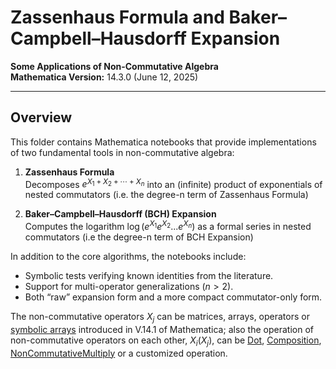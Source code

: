 # Zassenhaus Formula and Baker–Campbell–Hausdorff Expansion

**Some Applications of Non-Commutative Algebra**  
**Mathematica Version:** 14.3.0 (June 12, 2025)

---

## Overview

This folder contains Mathematica notebooks that provide implementations of two fundamental tools in non-commutative algebra:

1. **Zassenhaus Formula**  
   Decomposes $e^{X_1 + X_2 + \cdots + X_n}$ into an (infinite) product of exponentials of nested commutators (i.e. the degree-n term of Zassenhaus Formula)

2. **Baker–Campbell–Hausdorff (BCH) Expansion**  
   Computes the logarithm $\log(e^{X_1}e^{X_2}...e^{X_n})$ as a formal series in nested commutators (i.e the degree-n term of BCH Expansion)

In addition to the core algorithms, the notebooks include:

- Symbolic tests verifying known identities from the literature.  
- Support for multi-operator generalizations ($n > 2$).  
- Both “raw” expansion form and a more compact commutator-only form.

The non-commutative operators $X_j$ can be matrices, arrays, operators or [symbolic arrays](https://reference.wolfram.com/language/guide/SymbolicArrays.html) introduced in V.14.1 of Mathematica; also the operation of non-commutative operators on each other, $X_i(X_j)$, can be [Dot](https://reference.wolfram.com/language/ref/Dot.html), [Composition](https://reference.wolfram.com/language/ref/Composition.html), [NonCommutativeMultiply](https://reference.wolfram.com/language/ref/NonCommutativeMultiply.html) or a customized operation.